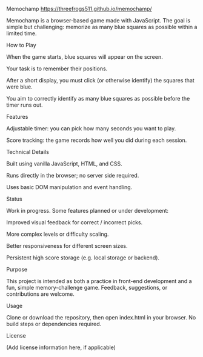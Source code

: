 Memochamp
https://threefrogs511.github.io/memochamp/

Memochamp is a browser-based game made with JavaScript. The goal is simple but challenging: memorize as many blue squares as possible within a limited time.

How to Play

When the game starts, blue squares will appear on the screen.

Your task is to remember their positions.

After a short display, you must click (or otherwise identify) the squares that were blue.

You aim to correctly identify as many blue squares as possible before the timer runs out.

Features

Adjustable timer: you can pick how many seconds you want to play.

Score tracking: the game records how well you did during each session.

Technical Details

Built using vanilla JavaScript, HTML, and CSS.

Runs directly in the browser; no server side required.

Uses basic DOM manipulation and event handling.

Status

Work in progress. Some features planned or under development:

Improved visual feedback for correct / incorrect picks.

More complex levels or difficulty scaling.

Better responsiveness for different screen sizes.

Persistent high score storage (e.g. local storage or backend).

Purpose

This project is intended as both a practice in front-end development and a fun, simple memory-challenge game. Feedback, suggestions, or contributions are welcome.

Usage

Clone or download the repository, then open index.html in your browser. No build steps or dependencies required.

License

(Add license information here, if applicable)
